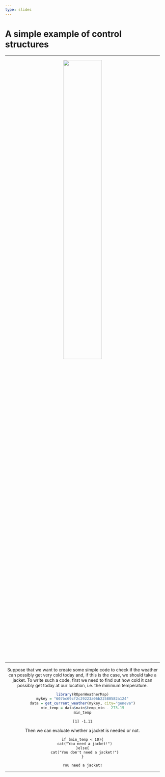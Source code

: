 ```yaml
---
type: slides
---
```


# A simple example of control structures

---

<div style="text-align:center"><img src="comic_control_structure.jpg" alt=" " width="50%">


---

Suppose that we want to create some simple code to check if the weather can possibly get very cold today and, if this is the case, we should take a jacket. To write such a code, first we need to find out how cold it can possibly get today at our location, i.e. the minimum temperature.

```r
library(ROpenWeatherMap)
mykey = "607bc69cf2c29223a06b22580582a124"
data = get_current_weather(mykey, city="geneva")
min_temp = data$main$temp_min - 273.15
min_temp
```

```out
[1] -1.11
```

Then we can evaluate whether a jacket is needed or not.

```{r}
if (min_temp < 10){
  cat("You need a jacket!")
}else{
  cat("You don't need a jacket!")
}

```
```out
You need a jacket!
```

---